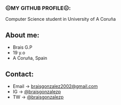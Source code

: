 ### 😐MY GITHUB PROFILE😐:

Computer Science student in University of A Coruña

## About me: 
- Brais G.P
- 19 y.o
- A Coruña, Spain

## Contact:

- Email -> <braisgonzalez2002@gmail.com>
- IG -> [@braisgonzalezp](https://www.instagram.com/braisgonzalezp/)
- TW -> [@braisgonzalezp](https://twitter.com/braisgonzalezp)

